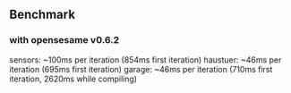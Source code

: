 ## Benchmark

### with opensesame v0.6.2

sensors: ~100ms per iteration (854ms first iteration)
haustuer: ~46ms per iteration (695ms first iteration)
garage:   ~46ms per iteration (710ms first iteration, 2620ms while compiling)

